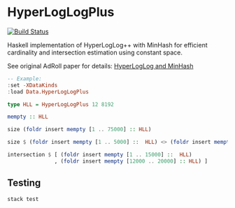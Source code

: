 # HyperLogLogPlus

[![Build Status](https://secure.travis-ci.org/ezhulenev/hyperloglogplus.png?branch=master)](http://travis-ci.org/ezhulenev/hyperloglogplus)

Haskell implementation of HyperLogLog++ with MinHash for efficient cardinality and intersection estimation
using constant space.

See original AdRoll paper for details: [HyperLogLog and MinHash](http://tech.adroll.com/media/hllminhash.pdf)

```Haskell
-- Example:
:set -XDataKinds
:load Data.HyperLogLogPlus

type HLL = HyperLogLogPlus 12 8192

mempty :: HLL

size (foldr insert mempty [1 .. 75000] :: HLL)

size $ (foldr insert mempty [1 .. 5000] ::  HLL) <> (foldr insert mempty [3000 .. 10000] :: HLL)

intersection $ [ (foldr insert mempty [1 .. 15000] ::  HLL)
               , (foldr insert mempty [12000 .. 20000] :: HLL) ]
```

## Testing

```
stack test
```
